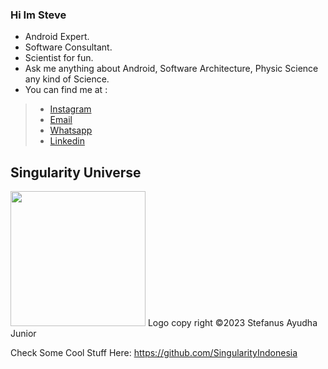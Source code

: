 ### Hi Im Steve
- Android Expert.
- Software Consultant.
- Scientist for fun.
- Ask me anything about Android, Software Architecture, Physic Science any kind of Science.
- You can find me at :
>- [Instagram](https://www.instagram.com/stefanus_ayudha/)
>- [Email](mailto:stefanus.ayudha@gmail.com)
>- [Whatsapp](https://wa.me/+62895340952006)
>- [Linkedin](https://www.linkedin.com/in/stefanus-ayudha-447a98b5/)

## Singularity Universe
<img src="Logo%20Of%20Singularity%20Indonesia%20©2023%20Stefanus%20Ayudha.png"  width="216" height="216">
Logo copy right ©2023 Stefanus Ayudha Junior

Check Some Cool Stuff Here: https://github.com/SingularityIndonesia

<!--
**stefanusayudha/stefanusayudha** is a ✨ _special_ ✨ repository because its `README.md` (this file) appears on your GitHub profile.

Here are some ideas to get you started:

- 🔭 I’m currently working on ...
- 🌱 I’m currently learning ...
- 👯 I’m looking to collaborate on ...
- 🤔 I’m looking for help with ...
- 💬 Ask me about Android Development
- 📫 How to reach me: ...
- 😄 Pronouns: ...
- ⚡ Fun fact: ...
-->
